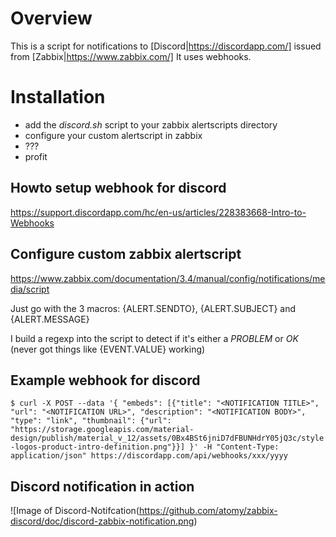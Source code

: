 # Overview
This is a script for notifications to [Discord|https://discordapp.com/] issued from [Zabbix|https://www.zabbix.com/]
It uses webhooks.

# Installation
- add the *discord.sh* script to your zabbix alertscripts directory
- configure your custom alertscript in zabbix
- ???
- profit

## Howto setup webhook for discord
https://support.discordapp.com/hc/en-us/articles/228383668-Intro-to-Webhooks

## Configure custom zabbix alertscript
https://www.zabbix.com/documentation/3.4/manual/config/notifications/media/script

Just go with the 3 macros:
{ALERT.SENDTO}, {ALERT.SUBJECT} and {ALERT.MESSAGE}

I build a regexp into the script to detect if it's either a *PROBLEM* or *OK* (never got things like {EVENT.VALUE} working)

## Example webhook for discord
```$ curl -X POST --data '{ "embeds": [{"title": "<NOTIFICATION TITLE>", "url": "<NOTIFICATION URL>", "description": "<NOTIFICATION BODY>", "type": "link", "thumbnail": {"url": "https://storage.googleapis.com/material-design/publish/material_v_12/assets/0Bx4BSt6jniD7dFBUNHdrY05jQ3c/style-logos-product-intro-definition.png"}}] }' -H "Content-Type: application/json" https://discordapp.com/api/webhooks/xxx/yyyy```

## Discord notification in action
![Image of Discord-Notifcation(https://github.com/atomy/zabbix-discord/doc/discord-zabbix-notification.png)